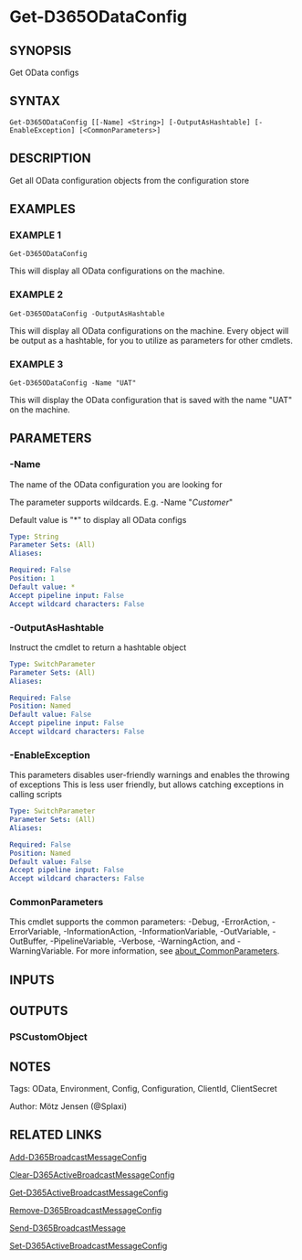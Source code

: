 ﻿---
external help file: d365fo.integrations-help.xml
Module Name: d365fo.integrations
online version:
schema: 2.0.0
---

# Get-D365ODataConfig

## SYNOPSIS
Get OData configs

## SYNTAX

```
Get-D365ODataConfig [[-Name] <String>] [-OutputAsHashtable] [-EnableException] [<CommonParameters>]
```

## DESCRIPTION
Get all OData configuration objects from the configuration store

## EXAMPLES

### EXAMPLE 1
```
Get-D365ODataConfig
```

This will display all OData configurations on the machine.

### EXAMPLE 2
```
Get-D365ODataConfig -OutputAsHashtable
```

This will display all OData configurations on the machine.
Every object will be output as a hashtable, for you to utilize as parameters for other cmdlets.

### EXAMPLE 3
```
Get-D365ODataConfig -Name "UAT"
```

This will display the OData configuration that is saved with the name "UAT" on the machine.

## PARAMETERS

### -Name
The name of the OData configuration you are looking for

The parameter supports wildcards.
E.g.
-Name "*Customer*"

Default value is "*" to display all OData configs

```yaml
Type: String
Parameter Sets: (All)
Aliases:

Required: False
Position: 1
Default value: *
Accept pipeline input: False
Accept wildcard characters: False
```

### -OutputAsHashtable
Instruct the cmdlet to return a hashtable object

```yaml
Type: SwitchParameter
Parameter Sets: (All)
Aliases:

Required: False
Position: Named
Default value: False
Accept pipeline input: False
Accept wildcard characters: False
```

### -EnableException
This parameters disables user-friendly warnings and enables the throwing of exceptions
This is less user friendly, but allows catching exceptions in calling scripts

```yaml
Type: SwitchParameter
Parameter Sets: (All)
Aliases:

Required: False
Position: Named
Default value: False
Accept pipeline input: False
Accept wildcard characters: False
```

### CommonParameters
This cmdlet supports the common parameters: -Debug, -ErrorAction, -ErrorVariable, -InformationAction, -InformationVariable, -OutVariable, -OutBuffer, -PipelineVariable, -Verbose, -WarningAction, and -WarningVariable. For more information, see [about_CommonParameters](http://go.microsoft.com/fwlink/?LinkID=113216).

## INPUTS

## OUTPUTS

### PSCustomObject
## NOTES
Tags: OData, Environment, Config, Configuration, ClientId, ClientSecret

Author: Mötz Jensen (@Splaxi)

## RELATED LINKS

[Add-D365BroadcastMessageConfig]()

[Clear-D365ActiveBroadcastMessageConfig]()

[Get-D365ActiveBroadcastMessageConfig]()

[Remove-D365BroadcastMessageConfig]()

[Send-D365BroadcastMessage]()

[Set-D365ActiveBroadcastMessageConfig]()

